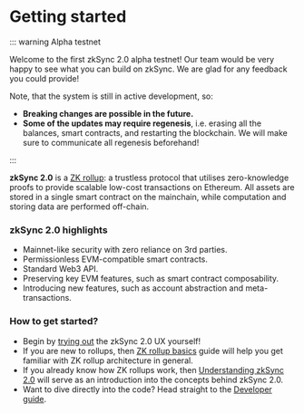 # Getting started

::: warning Alpha testnet

Welcome to the first zkSync 2.0 alpha testnet! Our team would be very happy to see what you can build on zkSync. We are glad for any feedback you could provide!

Note, that the system is still in active development, so:
- **Breaking changes are possible in the future.**
- **Some of the updates may require regenesis**, i.e. erasing all the balances, smart contracts, and restarting the blockchain. We will make sure to communicate all regenesis beforehand!

:::

**zkSync 2.0** is a [ZK rollup](./rollups.md): a trustless protocol that utilises zero-knowledge proofs to provide scalable low-cost transactions on Ethereum. All assets are stored in a single smart
contract on the mainchain, while computation and storing data are performed off-chain.

### zkSync 2.0 highlights

- Mainnet-like security with zero reliance on 3rd parties.
- Permissionless EVM-compatible smart contracts.
- Standard Web3 API.
- Preserving key EVM features, such as smart contract composability.
- Introducing new features, such as account abstraction and meta-transactions.

### How to get started?

- Begin by [trying out](./testnet/user.md) the zkSync 2.0 UX yourself!
- If you are new to rollups, then [ZK rollup basics](./rollups.md) guide will help you get familiar with ZK rollup architecture in general.
- If you already know how ZK rollups work, then [Understanding zkSync 2.0](./zksync-v2) will serve as an introduction into the concepts behind zkSync 2.0.
- Want to dive directly into the code? Head straight to the [Developer guide](./guide).
